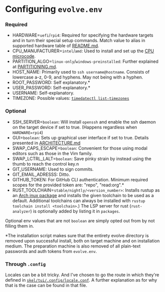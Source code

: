 # Configuring `evolve.env`

### Required
- HARDWARE=`uefi`/`rpi4`: Required for specifying the hardware targets and in turn their special setup commands. Match value to alias in supported hardware table of [README.md](README.md).
- CPU_MANUFACTURER=`intel`/`amd`: Used to install and set up the [CPU microcode](https://wiki.archlinux.org/title/Microcode).
- PARTITION_ALGO=`linux-only`/`windows-preinstalled`: Further explained at [PARTITIONING.md](PARTITIONING.md).
- HOST_NAME: Primarily used to `ssh username@hostname`. Consists of lowercase a-z, 0-9, and hyphens. May not being with a hyphen.
- ROOT_PASSWORD: Self explanatory.*
- USER_PASSWORD: Self-explanatory.*
- USERNAME: Self-explanatory.
- TIMEZONE: Possible values: [`timedatectl list-timezones`](https://gist.github.com/gibbz00/b7a96a12b78d5e282bd8fa2cd923513f)

### Optional
- SSH_SERVER=`boolean`: Will install `openssh` and enable the ssh daemon on the target device if set to true. (Happens regardless when `HARDWARE=rpi4`)
- GUI=`boolean`: Sets up graphical user interface if set to true. Details presented in [ARCHITECTURE.md](ARCHITECTURE.md)
- SWAP_CAPS_ESCAPE=`boolean`: Convenient for those using modal editors such as those in the Vim family.
- SWAP_LCTRL_LALT=`boolean`: Save pinky strain by instead using the thumb to reach the control key.n
- GIT_USERNAME: Used to sign commits.
- GIT_EMAIL_ADRESSS: Ditto.
- GITHUB_TOKEN: For GitHub CLI authentication. Minimum required scopes for the provided token are: "repo", "read:org".*
- RUST_TOOLCHAIN=`stable/nightly/<version_number>`: Installs rustup as an [Arch inux package](https://wiki.archlinux.org/title/Rust#Arch_Linux_package) and installs the given toolchain to be used as a default. Additional toolchains can always be installed with `rustup toolchain install <toolchain>`.)
The LSP server for rust (`rust-analyzer`) is optionally added by listing it in `packages`.

Optional env values that are not `boolean` are simply opted out from by not filling them in.

*The installation script makes sure that the entirety evolve directory is removed upon successful install, both on target machine and on installation medium. 
The preparation machine is also removed of all plain-text passwords and auth tokens from `evolve.env`.

### Through `.config`

Locales can be a bit tricky. And I've chosen to go the route in which they're defined in [`skel/tui/.config/locale.conf`](skel/tui/.config/locale.conf). A further explanation as for why that is the case can be found in that file.
